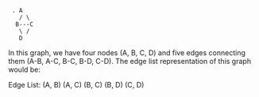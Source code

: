      . A
	   / \
	  B---C
	   \ /
	   D
In this graph, we have four nodes (A, B, C, D) and five edges connecting them (A-B, A-C, B-C, B-D, C-D). The edge list representation of this graph would be:

Edge List:
(A, B)
(A, C)
(B, C)
(B, D)
(C, D)


